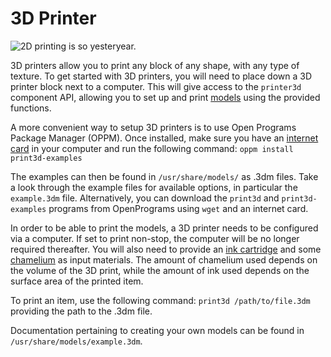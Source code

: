 # 3D Printer

![2D printing is so yesteryear.](oredict:oc:printer)

3D printers allow you to print any block of any shape, with any type of texture. To get started with 3D printers, you will need to place down a 3D printer block next to a computer. This will give access to the `printer3d` component API, allowing you to set up and print [models](print.md) using the provided functions.

A more convenient way to setup 3D printers is to use Open Programs Package Manager (OPPM). Once installed, make sure you have an [internet card](../item/internetCard.md) in your computer and run the following command:
`oppm install print3d-examples`

The examples can then be found in `/usr/share/models/` as .3dm files. Take a look through the example files for available options, in particular the `example.3dm` file. Alternatively, you can download the `print3d` and `print3d-examples` programs from OpenPrograms using `wget` and an internet card.

In order to be able to print the models, a 3D printer needs to be configured via a computer. If set to print non-stop, the computer will be no longer required thereafter. You will also need to provide an [ink cartridge](../item/inkCartridge.md) and some [chamelium](../item/chamelium.md) as input materials. The amount of chamelium used depends on the volume of the 3D print, while the amount of ink used depends on the surface area of the printed item.

To print an item, use the following command:
`print3d /path/to/file.3dm`
providing the path to the .3dm file.

Documentation pertaining to creating your own models can be found in `/usr/share/models/example.3dm`.
